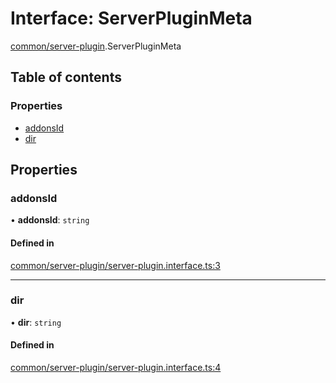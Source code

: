 # Interface: ServerPluginMeta

[common/server-plugin](../modules/common_server_plugin.md).ServerPluginMeta

## Table of contents

### Properties

- [addonsId](common_server_plugin.ServerPluginMeta.md#addonsid)
- [dir](common_server_plugin.ServerPluginMeta.md#dir)

## Properties

### <a id="addonsid" name="addonsid"></a> addonsId

• **addonsId**: `string`

#### Defined in

[common/server-plugin/server-plugin.interface.ts:3](https://github.com/brickdoc/brickdoc/blob/master/apps/server-api/src/common/server-plugin/server-plugin.interface.ts#L3)

___

### <a id="dir" name="dir"></a> dir

• **dir**: `string`

#### Defined in

[common/server-plugin/server-plugin.interface.ts:4](https://github.com/brickdoc/brickdoc/blob/master/apps/server-api/src/common/server-plugin/server-plugin.interface.ts#L4)
